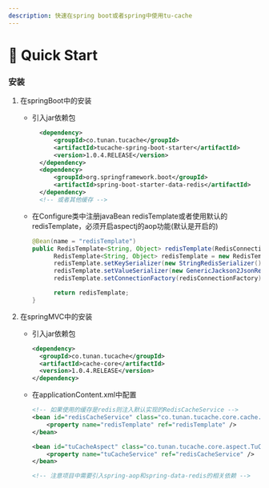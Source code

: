 ```yaml
---
description: 快速在spring boot或者spring中使用tu-cache
---
```


# 🥳 Quick Start

### 安装

1. 在springBoot中的安装
   *   引入jar依赖包

       ```xml
         <dependency>
             <groupId>co.tunan.tucache</groupId>
             <artifactId>tucache-spring-boot-starter</artifactId>
             <version>1.0.4.RELEASE</version>
         </dependency>
         <dependency>
             <groupId>org.springframework.boot</groupId>
             <artifactId>spring-boot-starter-data-redis</artifactId>
         </dependency>
         <!-- 或者其他缓存 -->
       ```
   *   在Configure类中注册javaBean redisTemplate或者使用默认的redisTemplate，必须开启aspectj的aop功能(默认是开启的)

       ```java
       @Bean(name = "redisTemplate")
       public RedisTemplate<String, Object> redisTemplate(RedisConnectionFactory redisConnectionFactory) {
             RedisTemplate<String, Object> redisTemplate = new RedisTemplate<>();
             redisTemplate.setKeySerializer(new StringRedisSerializer());
             redisTemplate.setValueSerializer(new GenericJackson2JsonRedisSerializer());
             redisTemplate.setConnectionFactory(redisConnectionFactory);

             return redisTemplate;
       }
       ```
2. 在springMVC中的安装
   *   引入jar依赖包

       ```xml
       <dependency>
         <groupId>co.tunan.tucache</groupId>
         <artifactId>cache-core</artifactId>
         <version>1.0.4.RELEASE</version>
       </dependency>
       ```
   *   在applicationContent.xml中配置

       ```xml
       <!-- 如果使用的缓存是redis则注入默认实现的RedisCacheService -->
       <bean id="redisCacheService" class="co.tunan.tucache.core.cache.impl.RedisCacheService">
           <property name="redisTemplate" ref="redisTemplate" />
       </bean>

       <bean id="tuCacheAspect" class="co.tunan.tucache.core.aspect.TuCacheAspect">
           <property name="tuCacheService" ref="redisCacheService" />
       </bean>

       <!-- 注意项目中需要引入spring-aop和spring-data-redis的相关依赖 -->
       ```
